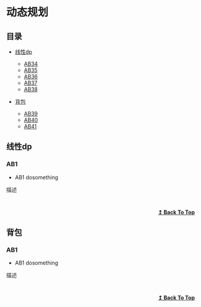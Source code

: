 # 动态规划

## 目录


- [线性dp](#线性dp)
  - [AB34](#AB34) 
  - [AB35](#AB35) 
  - [AB36](#AB36)
  - [AB37](#AB37)
  - [AB38](#AB38)


- [背包](#背包)
  - [AB39](#AB39) 
  - [AB40](#AB40) 
  - [AB41](#AB41) 


## 线性dp

### AB1
* AB1 dosomething

描述
```

```
<!-- ![img]() -->
```cpp

```

<div align="right">
    <b><a href="#目录">↥ Back To Top</a></b>
</div>


## 背包

### AB1
* AB1 dosomething

描述
```

```
<!-- ![img]() -->
```cpp

```

<div align="right">
    <b><a href="#目录">↥ Back To Top</a></b>
</div>


